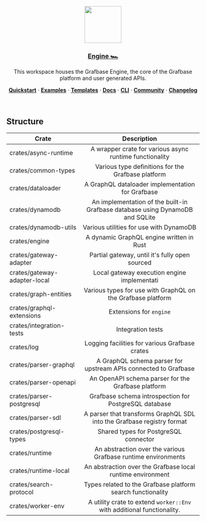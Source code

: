 <p align="center">
  <a href="https://grafbase.com">
    <img src="https://grafbase.com/images/other/grafbase-logo-circle.png" height="96">
    <h3 align="center">Engine 🏎️</h3>
  </a>
</p>

<p align="center">
  This workspace houses the Grafbase Engine, the core of the Grafbase platform and user generated APIs.
</p>

<p align="center">
  <a href="https://grafbase.com/docs/quickstart/get-started"><strong>Quickstart</strong></a> ·
  <a href="/examples"><strong>Examples</strong></a> ·
  <a href="/templates"><strong>Templates</strong></a> ·
  <a href="https://grafbase.com/docs"><strong>Docs</strong></a> ·
  <a href="https://grafbase.com/cli"><strong>CLI</strong></a> ·
  <a href="https://grafbase.com/community"><strong>Community</strong></a> ·
  <a href="https://grafbase.com/changelog"><strong>Changelog</strong></a>
</p>

<br/>

## Structure

| Crate                        |                                  Description                                  |
| ---------------------------- | :---------------------------------------------------------------------------: |
| crates/async-runtime         |            A wrapper crate for various async runtime functionality            |
| crates/common-types          |              Various type definitions for the Grafbase platform               |
| crates/dataloader            |               A GraphQL dataloader implementation for Grafbase                |
| crates/dynamodb              | An implementation of the built-in Grafbase database using DynamoDB and SQLite |
| crates/dynamodb-utils        |                    Various utilities for use with DynamoDB                    |
| crates/engine                |                   A dynamic GraphQL engine written in Rust                    |
| crates/gateway-adapter       |                Partial gateway, until it's fully open sourced                 |
| crates/gateway-adapter-local |                  Local gateway execution engine implementati                  |
| crates/graph-entities        |          Various types for use with GraphQL on the Grafbase platform          |
| crates/graphql-extensions    |                            Extensions for `engine`                            |
| crates/integration-tests     |                               Integration tests                               |
| crates/log                   |                Logging facilities for various Grafbase crates                 |
| crates/parser-graphql        |        A GraphQL schema parser for upstream APIs connected to Grafbase        |
| crates/parser-openapi        |              An OpenAPI schema parser for the Grafbase platform               |
| crates/parser-postgresql     |             Grafbase schema introspection for PostgreSQL database             |
| crates/parser-sdl            |    A parser that transforms GraphQL SDL into the Grafbase registry format     |
| crates/postgresql-types      |                     Shared types for PostgreSQL connector                     |
| crates/runtime               |         An abstraction over the various Grafbase runtime environments         |
| crates/runtime-local         |          An abstraction over the Grafbase local runtime environment           |
| crates/search-protocol       |          Types related to the Grafbase platform search functionality          |
| crates/worker-env            |    A utility crate to extend `worker::Env` with additional functionality.     |
